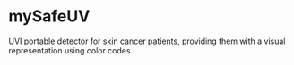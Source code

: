 # mySafeUV
UVI portable detector for skin cancer patients, providing them with a visual representation using color codes.
